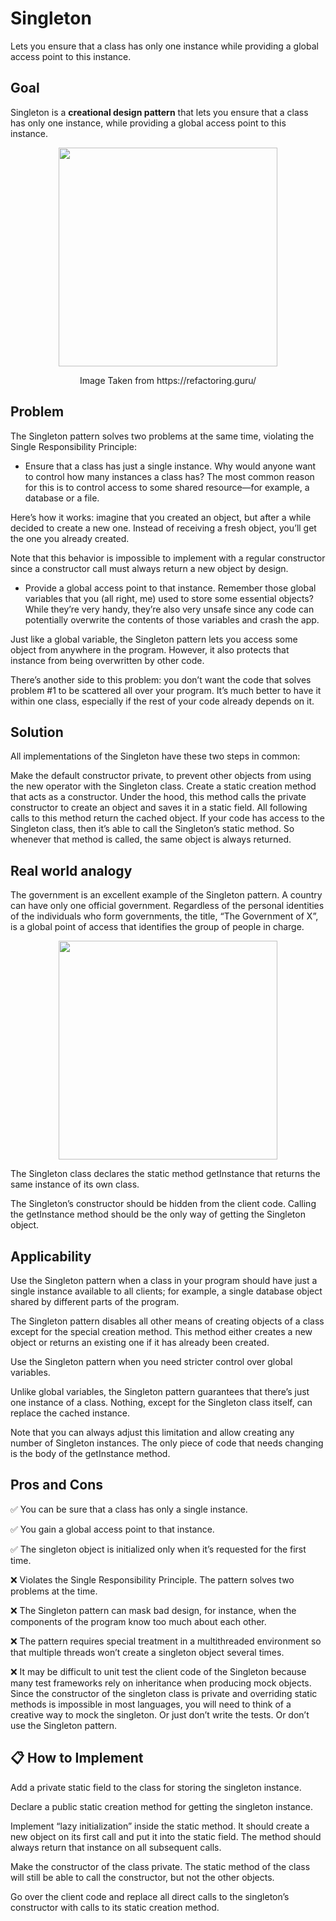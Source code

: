 # Singleton

Lets you ensure that a class has only one instance while providing a global access point to this instance.

## Goal
Singleton is a **creational design pattern** that lets you ensure that a class has only one instance, while providing a global access point to this instance.

<p align="center">
<img height="350" src="https://github.com/alejoalvarez/Images/blob/trunk/DesignPatterns/singleton1.png">
 </p>

<p align="center">
Image Taken from https://refactoring.guru/
</p>

## Problem

The Singleton pattern solves two problems at the same time, violating the Single Responsibility Principle:

- Ensure that a class has just a single instance. Why would anyone want to control how many instances a class has? The most common reason for this is to control access to some shared resource—for example, a database or a file.

Here’s how it works: imagine that you created an object, but after a while decided to create a new one. Instead of receiving a fresh object, you’ll get the one you already created.

Note that this behavior is impossible to implement with a regular constructor since a constructor call must always return a new object by design.

- Provide a global access point to that instance. Remember those global variables that you (all right, me) used to store some essential objects? While they’re very handy, they’re also very unsafe since any code can potentially overwrite the contents of those variables and crash the app.

Just like a global variable, the Singleton pattern lets you access some object from anywhere in the program. However, it also protects that instance from being overwritten by other code.

There’s another side to this problem: you don’t want the code that solves problem #1 to be scattered all over your program. It’s much better to have it within one class, especially if the rest of your code already depends on it.
  
## Solution 

All implementations of the Singleton have these two steps in common:

Make the default constructor private, to prevent other objects from using the new operator with the Singleton class.
Create a static creation method that acts as a constructor. Under the hood, this method calls the private constructor to create an object and saves it in a static field. All following calls to this method return the cached object.
If your code has access to the Singleton class, then it’s able to call the Singleton’s static method. So whenever that method is called, the same object is always returned.

## Real world analogy

The government is an excellent example of the Singleton pattern. A country can have only one official government. Regardless of the personal identities of the individuals who form governments, the title, “The Government of X”, is a global point of access that identifies the group of people in charge.

<p align="center">
<img height="350" src="https://github.com/alejoalvarez/Images/blob/trunk/DesignPatterns/singleton2.png">
 </p>

The Singleton class declares the static method getInstance that returns the same instance of its own class.

The Singleton’s constructor should be hidden from the client code. Calling the getInstance method should be the only way of getting the Singleton object.
  
## Applicability

Use the Singleton pattern when a class in your program should have just a single instance available to all clients; for example, a single database object shared by different parts of the program.

The Singleton pattern disables all other means of creating objects of a class except for the special creation method. This method either creates a new object or returns an existing one if it has already been created.

Use the Singleton pattern when you need stricter control over global variables.

Unlike global variables, the Singleton pattern guarantees that there’s just one instance of a class. Nothing, except for the Singleton class itself, can replace the cached instance.

Note that you can always adjust this limitation and allow creating any number of Singleton instances. The only piece of code that needs changing is the body of the getInstance method.

## Pros and Cons

:white_check_mark: You can be sure that a class has only a single instance.

:white_check_mark: You gain a global access point to that instance.

:white_check_mark: The singleton object is initialized only when it’s requested for the first time.
  
:x: Violates the Single Responsibility Principle. The pattern solves two problems at the time.

:x: The Singleton pattern can mask bad design, for instance, when the components of the program know too much about each other.

:x: The pattern requires special treatment in a multithreaded environment so that multiple threads won’t create a singleton object several times.

:x: It may be difficult to unit test the client code of the Singleton because many test frameworks rely on inheritance when producing mock objects. Since the  constructor of the singleton class is private and overriding static methods is impossible in most languages, you will need to think of a creative way to mock the singleton. Or just don’t write the tests. Or don’t use the Singleton pattern.

## :clipboard: How to Implement
Add a private static field to the class for storing the singleton instance.

Declare a public static creation method for getting the singleton instance.

Implement “lazy initialization” inside the static method. It should create a new object on its first call and put it into the static field. The method should always return that instance on all subsequent calls.

Make the constructor of the class private. The static method of the class will still be able to call the constructor, but not the other objects.

Go over the client code and replace all direct calls to the singleton’s constructor with calls to its static creation method.
